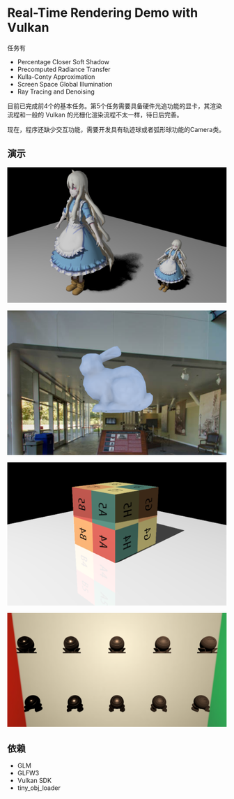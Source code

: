 # Real-Time Rendering Demo with Vulkan

任务有

* Percentage Closer Soft Shadow
* Precomputed Radiance Transfer
* Kulla-Conty Approximation
* Screen Space Global Illumination
* Ray Tracing and Denoising

目前已完成前4个的基本任务。第5个任务需要具备硬件光追功能的显卡，其渲染流程和一般的 Vulkan 的光栅化渲染流程不太一样，待日后完善。

现在，程序还缺少交互功能，需要开发具有轨迹球或者弧形球功能的Camera类。

## 演示

![](img/pcss.png)

![](img/prt.png)

![](img/ssr.png)

![](img/kully-conty.png)

## 依赖

* GLM
* GLFW3
* Vulkan SDK
* tiny_obj_loader

